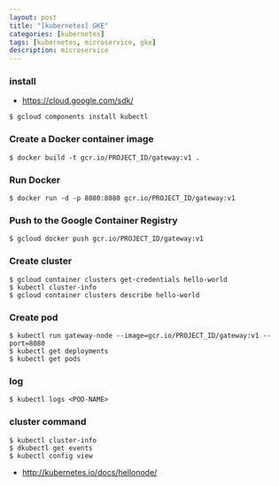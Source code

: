 ```yaml
---
layout: post
title: "[kubernetes] GKE"
categories: [kubernetes]
tags: [kubernetes, microservice, gke]
description: microservice
---
```


### install 
* https://cloud.google.com/sdk/
```
$ gcloud components install kubectl
```

### Create a Docker container image
```
$ docker build -t gcr.io/PROJECT_ID/gateway:v1 .
```

### Run Docker
```
$ docker run -d -p 8080:8080 gcr.io/PROJECT_ID/gateway:v1
```

### Push to the Google Container Registry
```
$ gcloud docker push gcr.io/PROJECT_ID/gateway:v1
```

### Create cluster
```
$ gcloud container clusters get-credentials hello-world
$ kubectl cluster-info
$ gcloud container clusters describe hello-world
```

### Create pod
```
$ kubectl run gateway-node --image=gcr.io/PROJECT_ID/gateway:v1 --port=8080
$ kubectl get deployments
$ kubectl get pods
```

### log
```
$ kubectl logs <POD-NAME>
```

### cluster command
```
$ kubectl cluster-info
$ dkubectl get events
$ kubectl config view
```



* http://kubernetes.io/docs/hellonode/